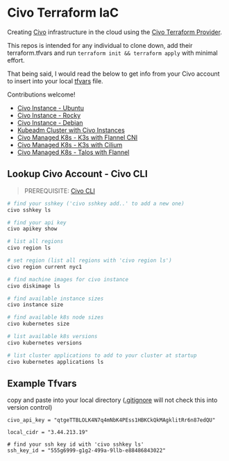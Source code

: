 # Civo Terraform IaC
Creating [Civo](https://dashboard.civo.com/signup) infrastructure in the cloud using the [Civo Terraform Provider](https://registry.terraform.io/providers/civo/civo/latest/docs).

This repos is intended for any individual to clone down, add their terraform.tfvars and run `terraform init && terraform apply` with minimal effort. 

That being said, I would read the below to get info from your Civo account to insert into your local [tfvars](#example-tfvars) file.

Contributions welcome! 

- [Civo Instance - Ubuntu](./civo-instance/civo-ubuntu-instance/)
- [Civo Instance - Rocky](./civo-instance/civo-rocky-instance/)
- [Civo Instance - Debian](./civo-instance/civo-debian-instance/)
- [Kubeadm Cluster with Civo Instances](./civo-instance/civo-kubeadm-cluster/)
- [Civo Managed K8s - K3s with Flannel CNI](./civo-managed-k8s/civo-k3s-flannel/)
- [Civo Managed K8s - K3s with Cilium](./civo-managed-k8s/civo-k3s-cilium/)
- [Civo Managed K8s - Talos with Flannel](./civo-managed-k8s/civo-talos-flannel/)

## Lookup Civo Account - Civo CLI
> PREREQUISITE: [Civo CLI](https://www.civo.com/docs/overview/civo-cli)
```bash
# find your sshkey ('civo sshkey add..' to add a new one)
civo sshkey ls

# find your api key
civo apikey show

# list all regions
civo region ls

# set region (list all regions with 'civo region ls')
civo region current nyc1

# find machine images for civo instance
civo diskimage ls

# find available instance sizes
civo instance size

# find available k8s node sizes
civo kubernetes size

# list available k8s versions
civo kubernetes versions

# list cluster applications to add to your cluster at startup
civo kubernetes applications ls

```

## Example Tfvars
copy and paste into your local directory ([.gitignore](./.gitignore) will not check this into version control)

```hcl
civo_api_key = "qtgeTTBLOLK4N7q4mNbK4PEss1HBKCkQkMAgklitRr6n87edQU"

local_cidr = "3.44.213.19"

# find your ssh key id with 'civo sshkey ls'
ssh_key_id = "555g6999-g1g2-499a-9llb-e88486843022"
```
